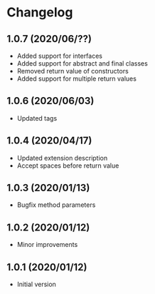 # Changelog

## 1.0.7 (2020/06/??)
* Added support for interfaces
* Added support for abstract and final classes
* Removed return value of constructors
* Added support for multiple return values

## 1.0.6 (2020/06/03)
* Updated tags

## 1.0.4 (2020/04/17)
* Updated extension description
* Accept spaces before return value

## 1.0.3 (2020/01/13)
* Bugfix method parameters

## 1.0.2 (2020/01/12)
* Minor improvements

## 1.0.1 (2020/01/12)
* Initial version
